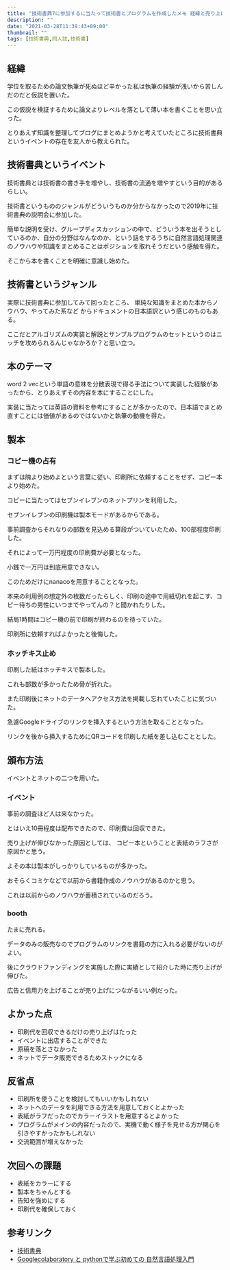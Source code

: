```yaml
---
title: "技術書典7に参加するに当たって技術書とプログラムを作成したメモ 経緯と売り上げ、あと感想"
description: ""
date: "2021-03-28T11:39:43+09:00"
thumbnail: ""
tags: [技術書典,同人誌,技術書]
---
```

## 経緯
学位を取るための論文執筆が死ぬほど辛かった私は執筆の経験が浅いから苦しんだのだと仮説を置いた。

この仮説を検証するために論文よりレベルを落として薄い本を書くことを思い立った。

とりあえず知識を整理してブログにまとめようかと考えていたところに技術書典というイベントの存在を友人から教えられた。

## 技術書典というイベント
技術書典とは技術書の書き手を増やし、技術書の流通を増やすという目的があるらしい。

技術書というもののジャンルがどういうものか分からなかったので2019年に技術書典の説明会に参加した。

簡単な説明を受け、グループディスカッションの中で、どういう本を出そうとしているのか、自分の分野はなんなのか、という話をするうちに自然言語処理関連のノウハウや知識をまとめることはポジションを取れそうだという感触を得た。

そこから本を書くことを明確に意識し始めた。

## 技術書というジャンル
実際に技術書典に参加してみて回ったところ、
単純な知識をまとめた本からノウハウ、やってみた系など
からドキュメントの日本語訳という感じのものもある。

ここだとアルゴリズムの実装と解説とサンプルプログラムのセットというのはニッチを攻められるんじゃなかろか？と思い立つ。
## 本のテーマ
word 2 vecという単語の意味を分散表現で得る手法について実装した経験があったから、とりあえずその内容を本にすることにした。

実装に当たっては英語の資料を参考にすることが多かったので、日本語でまとめ直すことには価値があるのではないかと執筆の動機を得た。

## 製本
### コピー機の占有
まずは隗より始めよという言葉に従い、印刷所に依頼することをせず、コピー本より始めた。

コピーに当たってはセブンイレブンのネットプリンを利用した。

セブンイレブンの印刷機は製本モードがあるからである。

事前調査からそれなりの部数を見込める算段がついていたため、100部程度印刷した。

それによって一万円程度の印刷費が必要となった。

小銭で一万円は到底用意できない。

このためだけにnanacoを用意することとなった。

本来の利用例の想定外の枚数だったらしく、印刷の途中で用紙切れを起こす、コピー待ちの男性にいつまでやってんの？と聞かれたりした。

結局1時間はコピー機の前で印刷が終わるのを待っていた。

印刷所に依頼すればよかったと後悔した。
### ホッチキス止め

印刷した紙はホッチキスで製本した。

これも部数が多かったため骨が折れた。

また印刷後にネットのデータへアクセス方法を掲載し忘れていたことに気づいた。

急遽Googleドライブのリンクを挿入するという方法を取ることとなった。

リンクを後から挿入するためにQRコードを印刷した紙を差し込むこととした。
## 頒布方法
イベントとネットの二つを用いた。
### イベント
事前の調査ほど人は来なかった。

とはいえ10冊程度は配布できたので、印刷費は回収できた。

売り上げが伸びなかった原因としては、
コピー本ということと表紙のラフさが原因かと思う。

よその本は製本がしっかりしているものが多かった。

おそらくコミケなどで以前から書籍作成のノウハウがあるのかと思う。

これは以前からのノウハウが蓄積されているのだろう。
### booth
たまに売れる。

データのみの販売なのでプログラムのリンクを書籍の方に入れる必要がないのがよい。

後にクラウドファンディングを実施した際に実績として紹介した時に売り上げが伸びた。

広告と信用力を上げることが売り上げにつながるいい例だった。

## よかった点
- 印刷代を回収できるだけの売り上げはたった
- イベントに出店することができた
- 原稿を落とさなかった
- ネットでデータ販売できるためストックになる

## 反省点
- 印刷所を使うことを検討してもいいかもしれない
- ネットへのデータを利用できる方法を用意しておくとよかった
- 表紙がラフだったのでカラーイラストを用意するとよかった
- プログラムがメインの内容だったので、実機で動く様子を見せる方が関心を引きやすかったかもしれない
- 交流範囲が増えなかった

## 次回への課題
- 表紙をカラーにする
- 製本をちゃんとする
- 告知を強めにする
- 印刷代を確保しておく

## 参考リンク
- [技術書典](https://techbookfest.org/)
- [Googlecolaboratory と pythonで学ぶ初めての 自然言語処理入門](https://subcul-science.booth.pm/items/1562211)